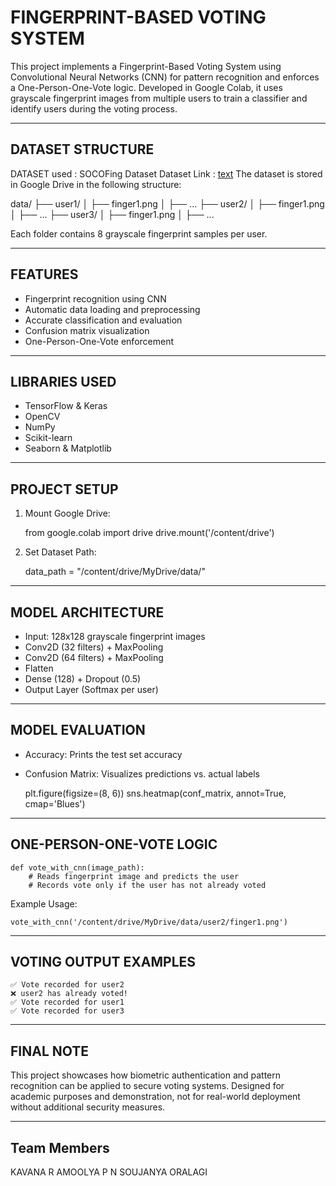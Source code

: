 
FINGERPRINT-BASED VOTING SYSTEM
===============================

This project implements a Fingerprint-Based Voting System using Convolutional Neural Networks (CNN) for pattern recognition and enforces a One-Person-One-Vote logic. Developed in Google Colab, it uses grayscale fingerprint images from multiple users to train a classifier and identify users during the voting process.

-------------------------------
DATASET STRUCTURE
-------------------------------
DATASET used : SOCOFing Dataset 
Dataset Link : [text](https://drive.google.com/drive/folders/17hi9Hs_3MHAbVaWfZ4AMIGLOkWzZBghe?usp=drive_link)
The dataset is stored in Google Drive in the following structure:

data/
├── user1/
│   ├── finger1.png
│   ├── ...
├── user2/
│   ├── finger1.png
│   ├── ...
├── user3/
│   ├── finger1.png
│   ├── ...

Each folder contains 8 grayscale fingerprint samples per user.

-------------------------------
FEATURES
-------------------------------

- Fingerprint recognition using CNN
- Automatic data loading and preprocessing
- Accurate classification and evaluation
- Confusion matrix visualization
- One-Person-One-Vote enforcement

-------------------------------
LIBRARIES USED
-------------------------------

- TensorFlow & Keras
- OpenCV
- NumPy
- Scikit-learn
- Seaborn & Matplotlib

-------------------------------
PROJECT SETUP
-------------------------------

1. Mount Google Drive:

    from google.colab import drive
    drive.mount('/content/drive')

2. Set Dataset Path:

    data_path = "/content/drive/MyDrive/data/"

-------------------------------
MODEL ARCHITECTURE
-------------------------------

- Input: 128x128 grayscale fingerprint images
- Conv2D (32 filters) + MaxPooling
- Conv2D (64 filters) + MaxPooling
- Flatten
- Dense (128) + Dropout (0.5)
- Output Layer (Softmax per user)

-------------------------------
MODEL EVALUATION
-------------------------------

- Accuracy: Prints the test set accuracy
- Confusion Matrix: Visualizes predictions vs. actual labels

    plt.figure(figsize=(8, 6))
    sns.heatmap(conf_matrix, annot=True, cmap='Blues')

-------------------------------
ONE-PERSON-ONE-VOTE LOGIC
-------------------------------

    def vote_with_cnn(image_path):
        # Reads fingerprint image and predicts the user
        # Records vote only if the user has not already voted

Example Usage:

    vote_with_cnn('/content/drive/MyDrive/data/user2/finger1.png')

-------------------------------
VOTING OUTPUT EXAMPLES
-------------------------------

    ✅ Vote recorded for user2
    ❌ user2 has already voted!
    ✅ Vote recorded for user1
    ✅ Vote recorded for user3

-------------------------------
FINAL NOTE
-------------------------------

This project showcases how biometric authentication and pattern recognition can be applied to secure voting systems. Designed for academic purposes and demonstration, not for real-world deployment without additional security measures.

-------------------------------
Team Members
-------------------------------
KAVANA R
AMOOLYA P N
SOUJANYA ORALAGI